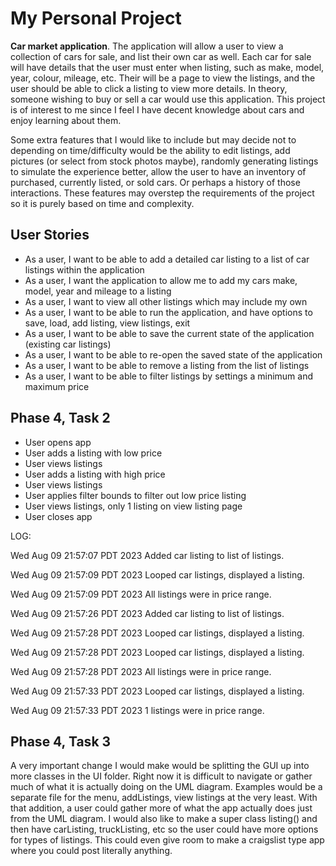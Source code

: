 # My Personal Project

**Car market application**. The application will allow a user to view a collection of cars for sale,
and list their own car as well. Each car for sale will have details that the user must enter when
listing, such as make, model, year, colour, mileage, etc. Their will be a page to view the listings,
and the user should be able to click a listing to view more details. In theory, someone wishing to
buy or sell a car would use this application. This project is of interest to me since I feel I have
decent knowledge about cars and enjoy learning about them.

Some extra features that I would like to include but may decide not to depending on time/difficulty
would be the ability to edit listings, add pictures (or select from stock photos maybe),
randomly generating listings to simulate the experience better, allow the user to have an inventory
of purchased, currently listed, or sold cars. Or perhaps a history of those interactions. These
features may overstep the requirements of the project so it is purely based on time and complexity.

## User Stories

- As a user, I want to be able to add a detailed car listing to a list of car listings within the application
- As a user, I want the application to allow me to add my cars make, model, year and mileage to a listing
- As a user, I want to view all other listings which may include my own
- As a user, I want to be able to run the application, and have options to save, load, add listing, view listings, exit
- As a user, I want to be able to save the current state of the application (existing car listings)
- As a user, I want to be able to re-open the saved state of the application
- As a user, I want to be able to remove a listing from the list of listings
- As a user, I want to be able to filter listings by settings a minimum and maximum price

## Phase 4, Task 2

- User opens app
- User adds a listing with low price
- User views listings
- User adds a listing with high price
- User views listings
- User applies filter bounds to filter out low price listing
- User views listings, only 1 listing on view listing page
- User closes app

LOG:

Wed Aug 09 21:57:07 PDT 2023
Added car listing to list of listings.

Wed Aug 09 21:57:09 PDT 2023
Looped car listings, displayed a listing.

Wed Aug 09 21:57:09 PDT 2023
All listings were in price range.

Wed Aug 09 21:57:26 PDT 2023
Added car listing to list of listings.

Wed Aug 09 21:57:28 PDT 2023
Looped car listings, displayed a listing.

Wed Aug 09 21:57:28 PDT 2023
Looped car listings, displayed a listing.

Wed Aug 09 21:57:28 PDT 2023
All listings were in price range.

Wed Aug 09 21:57:33 PDT 2023
Looped car listings, displayed a listing.

Wed Aug 09 21:57:33 PDT 2023
1 listings were in price range.

## Phase 4, Task 3

A very important change I would make would be splitting the GUI up into more
classes in the UI folder. Right now it is difficult to navigate or gather
much of what it is actually doing on the UML diagram. Examples would be a separate
file for the menu, addListings, view listings at the very least. With that addition,
a user could gather more of what the app actually does just from the UML diagram.
I would also like to make a super class listing() and then have carListing, truckListing,
etc so the user could have more options for types of listings. This could even give room
to make a craigslist type app where you could post literally anything.